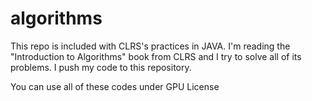 # algorithms
This repo is included with CLRS's practices in JAVA. I'm reading the "Introduction to Algorithms" book from CLRS and I try to solve all of its problems. I push my code to this repository.

You can use all of these codes under GPU License
